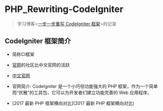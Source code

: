 # PHP_Rewriting-CodeIgniter
> 学习博客&lt;[一步一步重写 CodeIgniter 框架](http://www.cnblogs.com/zhenyu-whu/p/3157988.html)>的记录
> 

## CodeIgniter 框架简介

* 简称CI框架

* [官网](https://codeigniter.com/)的社区比中文官网的活跃
* [中文官网](http://codeigniter.org.cn/)
* 官网简介: CodeIgniter 是一个小巧但功能强大的 PHP 框架，作为一个简单而“优雅”的工具包，它可以为开发者们建立功能完善的 Web 应用程序。
        
* [2017 最新 PHP 框架横向对比](2017 最新 PHP 框架横向对比)
